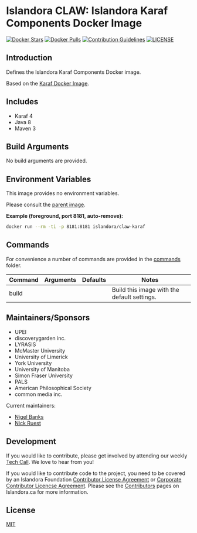 # Islandora CLAW: Islandora Karaf Components Docker Image

[![Docker Stars](https://img.shields.io/docker/stars/islandora/claw-islandora-karaf-compontents.svg)](https://hub.docker.com/r/islandora/claw-islandora-karaf-compontents/)
[![Docker Pulls](https://img.shields.io/docker/pulls/islandora/claw-islandora-karaf-compontents.svg)](https://hub.docker.com/r/islandora/claw-islandora-karaf-compontents/)
[![Contribution Guidelines](http://img.shields.io/badge/CONTRIBUTING-Guidelines-blue.svg)](./CONTRIBUTING.md)
[![LICENSE](https://img.shields.io/badge/license-MIT-blue.svg?style=flat-square)](./LICENSE)

## Introduction

Defines the Islandora Karaf Components Docker image.

Based on the [Karaf Docker Image](https://github.com/Islandora-CLAW/docker-karaf).

## Includes

* Karaf 4
* Java 8
* Maven 3

## Build Arguments

No build arguments are provided.

## Environment Variables

This image provides no environment variables.

Please consult the
[parent image](https://github.com/Islandora-CLAW/docker-tomcat).

**Example (foreground, port 8181, auto-remove):**
```bash
docker run --rm -ti -p 8181:8181 islandora/claw-karaf
```

## Commands

For convenience a number of commands are provided in the [commands](/commands) folder.

| Command | Arguments | Defaults | Notes                                       |
|---------|-----------|----------|---------------------------------------------|
| build   |           |          | Build this image with the default settings. |

## Maintainers/Sponsors

* UPEI
* discoverygarden inc.
* LYRASIS
* McMaster University
* University of Limerick
* York University
* University of Manitoba
* Simon Fraser University
* PALS
* American Philosophical Society
* common media inc.

Current maintainers:

* [Nigel Banks](https://github.com/nigelgbanks)
* [Nick Ruest](https://github.com/ruebot)

## Development

If you would like to contribute, please get involved by attending our weekly [Tech Call](https://github.com/Islandora-CLAW/CLAW/wiki). We love to hear from you!

If you would like to contribute code to the project, you need to be covered by an Islandora Foundation [Contributor License Agreement](http://islandora.ca/sites/default/files/islandora_cla.pdf) or [Corporate Contributor Licencse Agreement](http://islandora.ca/sites/default/files/islandora_ccla.pdf). Please see the [Contributors](http://islandora.ca/resources/contributors) pages on Islandora.ca for more information.

## License

[MIT](https://opensource.org/licenses/MIT)
